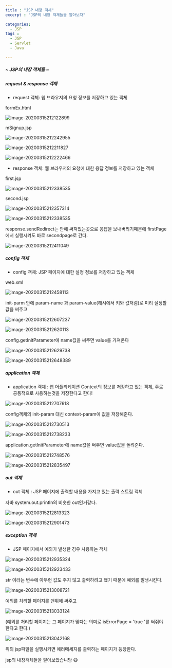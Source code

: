 ```yaml
---
title : "JSP 내장 객체"
excerpt : "JSP의 내장 객체들을 알아보자"

categories:
  - JSP
tags :
  - JSP
  - Servlet
  - Java

---
```


##### ~ JSP의 내장 객체들 ~


##### request & response 객체

- request 객체: 웹 브라우저의 요청 정보를 저장하고 있는 객체 

formEx.html

![image-20200315212122899](https://user-images.githubusercontent.com/53978090/76701577-cb358080-6705-11ea-9fe6-2026eddb3fb4.png)


mSignup.jsp

![image-20200315212242955](https://user-images.githubusercontent.com/53978090/76701580-cf619e00-6705-11ea-92b4-a25121940d9a.png)

![image-20200315212211827](https://user-images.githubusercontent.com/53978090/76701581-d1c3f800-6705-11ea-9183-a63f4b437522.png)

![image-20200315212222466](https://user-images.githubusercontent.com/53978090/76701582-d4bee880-6705-11ea-8754-d86f79cd9790.png)


- response 객체: 웹 브라우저의 요청에 대한 응답 정보를 저장하고 있는 객체

first.jsp

![image-20200315212338535](https://user-images.githubusercontent.com/53978090/76701588-e607f500-6705-11ea-851e-b6e2d3d2ec0c.png)

second.jsp

![image-20200315212357314](https://user-images.githubusercontent.com/53978090/76701590-e86a4f00-6705-11ea-8767-84fe46a82d71.png)

![image-20200315212338535](https://user-images.githubusercontent.com/53978090/76701699-bc030280-6706-11ea-9ed2-fd8e545bdd23.png)

response.sendRedirect는 안에 써져있는곳으로 응답을 보내버리기때문에 firstPage에서 실행시켜도 바로 secondpage로 간다.

![image-20200315212411049](https://user-images.githubusercontent.com/53978090/76701593-edc79980-6705-11ea-9615-3acb49888705.png)


##### config 객체

- config 객체: JSP 페이지에 대한 설정 정보를 저장하고 있는 객체

web.xml

![image-20200315212458113](https://user-images.githubusercontent.com/53978090/76701594-ef915d00-6705-11ea-9287-5f0acf51c7bb.png)

init-parm 안에 param-name 과 param-value(해시에서 키와 값처럼)로 미리 설정할 값을 써주고

![image-20200315212607237](https://user-images.githubusercontent.com/53978090/76701595-f15b2080-6705-11ea-8a67-a243e767e082.png)

![image-20200315212620113](https://user-images.githubusercontent.com/53978090/76701596-f324e400-6705-11ea-83f6-3601d2626ea5.png)

config.getInitParameter에 name값을 써주면 value를 가져온다

![image-20200315212629738](https://user-images.githubusercontent.com/53978090/76701597-f5873e00-6705-11ea-8b03-4030304f14c3.png)

![image-20200315212648389](https://user-images.githubusercontent.com/53978090/76701600-f7e99800-6705-11ea-9a42-e4ca20860263.png)


##### application 객체

- application 객체 : 웹 어플리케이션 Context의 정보를 저장하고 있는 객체, 주로 공통적으로 사용하는것을 저장한다고 한다!

![image-20200315212707618](https://user-images.githubusercontent.com/53978090/76701601-fa4bf200-6705-11ea-8535-ef2520c5e52f.png)

config객체의 init-param 대신 context-param에 값을 저장해준다.

![image-20200315212730513](https://user-images.githubusercontent.com/53978090/76701602-fb7d1f00-6705-11ea-8139-40f0c65c8377.png)

![image-20200315212738233](https://user-images.githubusercontent.com/53978090/76701605-fd46e280-6705-11ea-821c-014644b58a05.png)

application.getInitParameter에 name값을 써주면 value값을 돌려준다.


![image-20200315212748576](https://user-images.githubusercontent.com/53978090/76701607-0041d300-6706-11ea-8686-463a22db2f44.png)

![image-20200315212835497](https://user-images.githubusercontent.com/53978090/76701611-0637b400-6706-11ea-87dc-0dab3ae30326.png)


##### out 객체

- out 객체 : JSP 페이지에 출력할 내용을 가지고 있는 출력 스트림 객체

자바 system.out.println의 비슷한 out인거같다.

![image-20200315212813323](https://user-images.githubusercontent.com/53978090/76701613-09cb3b00-6706-11ea-9986-69354c7f925c.png)

![image-20200315212901473](https://user-images.githubusercontent.com/53978090/76701614-0c2d9500-6706-11ea-9bee-d7dbff9411d8.png)


##### exception 객체

- JSP 페이지에서 예외가 발생한 경우 사용하는 객체

![image-20200315212935324](https://user-images.githubusercontent.com/53978090/76701616-0fc11c00-6706-11ea-8291-7257a64cc01f.png)

![image-20200315212923433](https://user-images.githubusercontent.com/53978090/76701619-12bc0c80-6706-11ea-956a-132863013ff5.png)

str 이라는 변수에 아무런 값도 주지 않고 출력하려고 했기 때문에 예외를 발생시킨다.

![image-20200315213008721](https://user-images.githubusercontent.com/53978090/76701621-15b6fd00-6706-11ea-8bca-f48c2a0e91a3.png)

예외를 처리할 페이지를 맨위에 써주고


![image-20200315213033124](https://user-images.githubusercontent.com/53978090/76701622-18b1ed80-6706-11ea-8704-b195e3315dea.png)

(예외를 처리할 페이지는 그 페이지가 맞다는 의미로 isErrorPage = 'true '를 써줘야 한다고 한다.)

![image-20200315213042168](https://user-images.githubusercontent.com/53978090/76701624-1bacde00-6706-11ea-8618-64c2ff9ab16f.png)

위의 jsp파일을 실행시키면 에러메세지를 출력하는 페이지가 등장한다.



jsp의 내장객체들을 알아보았습니당 :smiley:
